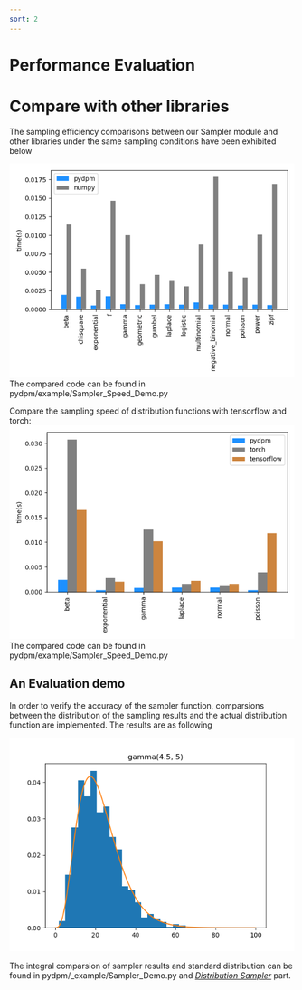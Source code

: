 ```yaml
---
sort: 2
---
```


# Performance Evaluation

# Compare with other libraries

The sampling efficiency comparisons between our Sampler module and other libraries under the same sampling conditions have been exhibited below

![Image text](https://raw.githubusercontent.com/BoChenGroup/Pydpm/master/compare_numpy.png "Compare with numpy")  
The compared code can be found in pydpm/example/Sampler_Speed_Demo.py

Compare the sampling speed of distribution functions with tensorflow and torch:
![Image text](https://raw.githubusercontent.com/BoChenGroup/Pydpm/master/compare_tf2_torch.png "Compare with TensorFlow and Torch")  
The compared code can be found in pydpm/example/Sampler_Speed_Demo.py


## An Evaluation demo

In order to verify the accuracy of the sampler function, comparsions between the distribution of the sampling results and the actual distribution function are implemented. The results are as following

![Image text](https://raw.githubusercontent.com/Dustone-Mu/Dustone-Mu.github.io/main/images/sample_demo_gamma.png)

The integral comparsion of sampler results and standard distribution can be found in pydpm/_example/Sampler_Demo.py and [*Distribution Sampler*](https://dustone-mu.github.io/Sample/Distribution%20Sampler.html) part.



